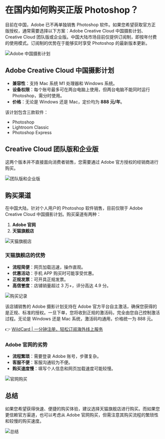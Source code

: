 # 在国内如何购买正版 Photoshop？

目前在中国，Adobe 已不再单独销售 Photoshop 软件。如果您希望获取官方正版授权，通常需要选择以下方案：Adobe Creative Cloud 中国摄影计划、Creative Cloud 团队版或企业版。中国大陆市场目前仅提供订阅制，即按年付费的使用模式。订阅制的优势在于能够实时享受 Photoshop 的最新版本更新。

![Adobe 中国摄影计划](https://bbtdd.com/img/4223260491.webp@f_auto?token=2314ab8e28e14e18a0cbc103d4b04024)

## Adobe Creative Cloud 中国摄影计划

- **兼容性**：支持 Mac 系统 M1 处理器和 Windows 系统。
- **设备权限**：每个账号最多可在两台电脑上使用，但两台电脑不能同时运行 Photoshop，需分时使用。
- **价格**：无论是 Windows 还是 Mac，定价均为 **888 元/年**。

该计划包含三款软件：
- Photoshop
- Lightroom Classic
- Photoshop Express

## Creative Cloud 团队版和企业版

这两个版本并不直接面向消费者销售，您需要通过 Adobe 官方授权的经销商进行购买。

![团队版和企业版](https://bbtdd.com/img/1274531519974088.webp@f_auto?token=2c5b16f3da9a3c64f76a2840729eac03)

## 购买渠道

在中国大陆，针对个人用户的 Photoshop 软件销售，目前仅限于 Adobe Creative Cloud 中国摄影计划。购买渠道有两种：
1. **Adobe 官网**
2. **天猫旗舰店**

![天猫旗舰店](https://bbtdd.com/img/09456180432015.webp@f_auto?token=af40a77dd9277d2495ee3b579e950be3)

### 天猫旗舰店的优势

- **流程简便**：网页加载迅速，操作直观。
- **优惠活动**：手机 APP 购买时可能享受优惠。
- **正规发票**：可开具正规发票。
- **高信誉度**：店铺销量超过 3 万+，评分高达 4.9 分。

![购买记录](https://bbtdd.com/img/26815002860.webp@f_auto?token=a3df6c0e239e3c54910ed1011e7c60a7)

该店铺销售的 Adobe 摄影计划支持在 Adobe 官方平台自主激活，确保您获得的是正规、标准的授权。一旦下单，您将收到正规的激活码，完全由您自己控制激活过程。无论是 Windows 还是 Mac 系统，激活码均通用，价格统一为 888 元。

👉 [WildCard | 一分钟注册，轻松订阅海外线上服务](https://bbtdd.com/WildCard)

### Adobe 官网的劣势

- **流程繁琐**：需要登录 Adobe 账号，步骤复杂。
- **客服不便**：客服沟通较为不便。
- **购买速度慢**：填写个人信息和网页加载速度可能较慢。

![官网购买](https://bbtdd.com/img/96806561.webp@f_auto?token=5ac398a8e50d465e7ef0a3349577acbe)

## 总结

如果您希望获得快速、便捷的购买体验，建议选择天猫旗舰店进行购买。而如果您更信赖官方渠道，也可以考虑从 Adobe 官网购买，但需注意其购买流程的繁琐性和较慢的购买速度。

![总结](https://bbtdd.com/img/86304543.webp@f_auto?token=dfa4cb65186b14ab3ba96486c3fb6d7b)